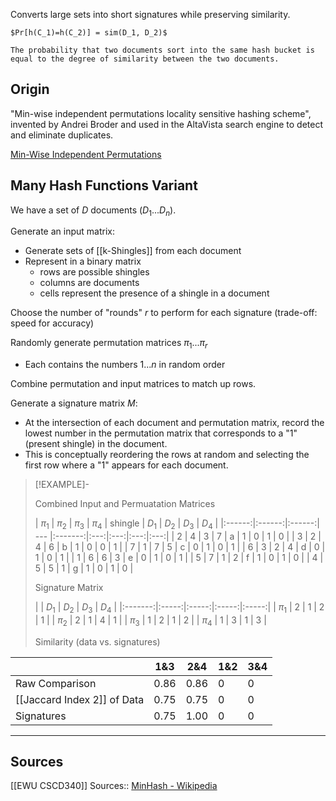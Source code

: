 

Converts large sets into short signatures while preserving similarity.

```ad-note
$Pr[h(C_1)=h(C_2)] = sim(D_1, D_2)$ 

The probability that two documents sort into the same hash bucket is equal to the degree of similarity between the two documents.
```

## Origin
"Min-wise independent permutations locality sensitive hashing scheme", invented by Andrei Broder and used in the AltaVista search engine to detect and eliminate duplicates.

[Min-Wise Independent Permutations](https://dl.acm.org/doi/pdf/10.1145/276698.276781)

## Many Hash Functions Variant

We have a set of $D$ documents ($D_1...D_n$).

Generate an input matrix:
- Generate sets of [[k-Shingles]] from each document
- Represent in a binary matrix
	- rows are possible shingles
	- columns are documents
	- cells represent the presence of a shingle in a document

Choose the number of "rounds" $r$ to perform for each signature (trade-off: speed for accuracy)

Randomly generate permutation matrices $\pi_1...\pi_r$
- Each contains the numbers 1...$n$ in random order

Combine permutation and input matrices to match up rows.

Generate a signature matrix $M$:
- At the intersection of each document and permutation matrix, record the lowest number in the permutation matrix that corresponds to a "1" (present shingle) in the document.
- This is conceptually reordering the rows at random and selecting the first row where a "1" appears for each document.

> [!EXAMPLE]-
>
> Combined Input and Permuatation Matrices
> 
>| $\pi_1$ | $\pi_2$ | $\pi_3$ | $\pi_4$    | shingle | $D_1$  | $D_2$  | $D_3$  | $D_4$  |
|:------:|:------:|:------:| --- |:-------:|:---:|:---:|:---:|:---:|
| 2      | 4      | 3      |  7   |    a    |  1  | 0   |  1   |  0   |
| 3      | 2      | 4      |  6   |    b    |  1  | 0   |  0   |  1   |
| 7      | 1      | 7      |  5   |    c    |  0  | 1   |  0   |  1   |
| 6      | 3      | 2      |  4   |    d    |  0  | 1   |  0   |  1   |
| 1      | 6      | 6      |  3   |    e    |  0  | 1   |  0   |  1   |
| 5      | 7      | 1      |  2   |    f    |  1  | 0   |  1   |  0   |
| 4      | 5      | 5      |  1   |    g    |  1  | 0   |  1   |  0   |
>
> Signature Matrix
> 
> |         | $D_1$ | $D_2$ | $D_3$ | $D_4$ |
|:-------:|:-----:|:-----:|:-----:|:-----:|
| $\pi_1$ |   2   |   1   |   2   |   1   |
| $\pi_2$ |   2   |   1   |   4   |   1   |
| $\pi_3$ |   1   |   2   |   1   |   2   |
| $\pi_4$ |   1   |   3   |   1   |   3   | 
>
> Similarity (data vs. signatures) 
> 
|  | 1&3  | 2&4  | 1&2 | 3&4 |
| -------------------------------- | ---- | ---- | --- | --- |
| Raw Comparison                   | 0.86 | 0.86 | 0   | 0   |
| [[Jaccard Index 2]] of Data        | 0.75 | 0.75 | 0   | 0   |
| Signatures                       | 0.75 | 1.00 | 0   | 0   | 


----
## Sources
[[EWU CSCD340]]
Sources:: [MinHash - Wikipedia](https://en.wikipedia.org/wiki/MinHash)
